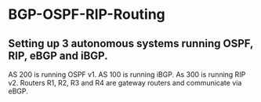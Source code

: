 # BGP-OSPF-RIP-Routing

## Setting up 3 autonomous systems running OSPF, RIP, eBGP and iBGP.

AS 200 is running OSPF v1.
AS 100 is running iBGP.
As 300 is running RIP v2.
Routers R1, R2, R3 and R4 are gateway routers and communicate via eBGP.

